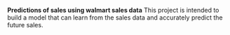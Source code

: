 **Predictions of sales using walmart sales data**
This project is intended to build a model that can learn from the sales data and accurately predict the future sales.
